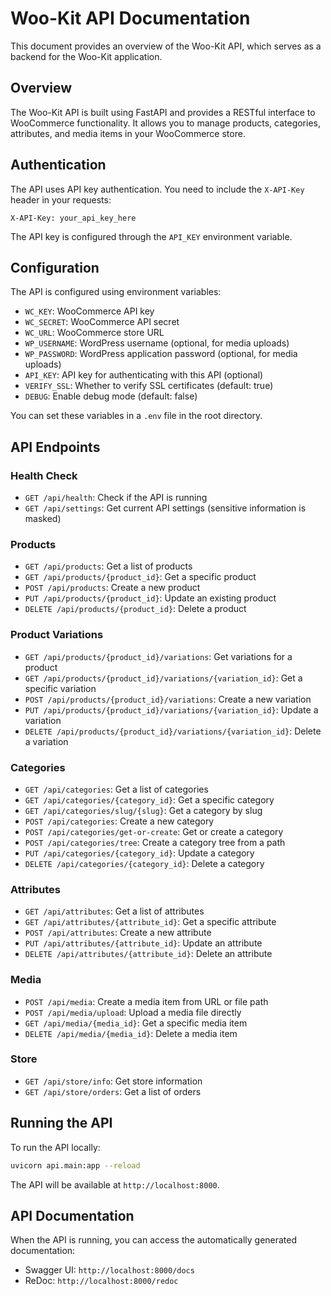 # Woo-Kit API Documentation

This document provides an overview of the Woo-Kit API, which serves as a backend for the Woo-Kit application.

## Overview

The Woo-Kit API is built using FastAPI and provides a RESTful interface to WooCommerce functionality. It allows you to manage products, categories, attributes, and media items in your WooCommerce store.

## Authentication

The API uses API key authentication. You need to include the `X-API-Key` header in your requests:

```
X-API-Key: your_api_key_here
```

The API key is configured through the `API_KEY` environment variable.

## Configuration

The API is configured using environment variables:

- `WC_KEY`: WooCommerce API key
- `WC_SECRET`: WooCommerce API secret
- `WC_URL`: WooCommerce store URL
- `WP_USERNAME`: WordPress username (optional, for media uploads)
- `WP_PASSWORD`: WordPress application password (optional, for media uploads)
- `API_KEY`: API key for authenticating with this API (optional)
- `VERIFY_SSL`: Whether to verify SSL certificates (default: true)
- `DEBUG`: Enable debug mode (default: false)

You can set these variables in a `.env` file in the root directory.

## API Endpoints

### Health Check

- `GET /api/health`: Check if the API is running
- `GET /api/settings`: Get current API settings (sensitive information is masked)

### Products

- `GET /api/products`: Get a list of products
- `GET /api/products/{product_id}`: Get a specific product
- `POST /api/products`: Create a new product
- `PUT /api/products/{product_id}`: Update an existing product
- `DELETE /api/products/{product_id}`: Delete a product

### Product Variations

- `GET /api/products/{product_id}/variations`: Get variations for a product
- `GET /api/products/{product_id}/variations/{variation_id}`: Get a specific variation
- `POST /api/products/{product_id}/variations`: Create a new variation
- `PUT /api/products/{product_id}/variations/{variation_id}`: Update a variation
- `DELETE /api/products/{product_id}/variations/{variation_id}`: Delete a variation

### Categories

- `GET /api/categories`: Get a list of categories
- `GET /api/categories/{category_id}`: Get a specific category
- `GET /api/categories/slug/{slug}`: Get a category by slug
- `POST /api/categories`: Create a new category
- `POST /api/categories/get-or-create`: Get or create a category
- `POST /api/categories/tree`: Create a category tree from a path
- `PUT /api/categories/{category_id}`: Update a category
- `DELETE /api/categories/{category_id}`: Delete a category

### Attributes

- `GET /api/attributes`: Get a list of attributes
- `GET /api/attributes/{attribute_id}`: Get a specific attribute
- `POST /api/attributes`: Create a new attribute
- `PUT /api/attributes/{attribute_id}`: Update an attribute
- `DELETE /api/attributes/{attribute_id}`: Delete an attribute

### Media

- `POST /api/media`: Create a media item from URL or file path
- `POST /api/media/upload`: Upload a media file directly
- `GET /api/media/{media_id}`: Get a specific media item
- `DELETE /api/media/{media_id}`: Delete a media item

### Store

- `GET /api/store/info`: Get store information
- `GET /api/store/orders`: Get a list of orders

## Running the API

To run the API locally:

```bash
uvicorn api.main:app --reload
```

The API will be available at `http://localhost:8000`.

## API Documentation

When the API is running, you can access the automatically generated documentation:

- Swagger UI: `http://localhost:8000/docs`
- ReDoc: `http://localhost:8000/redoc`
